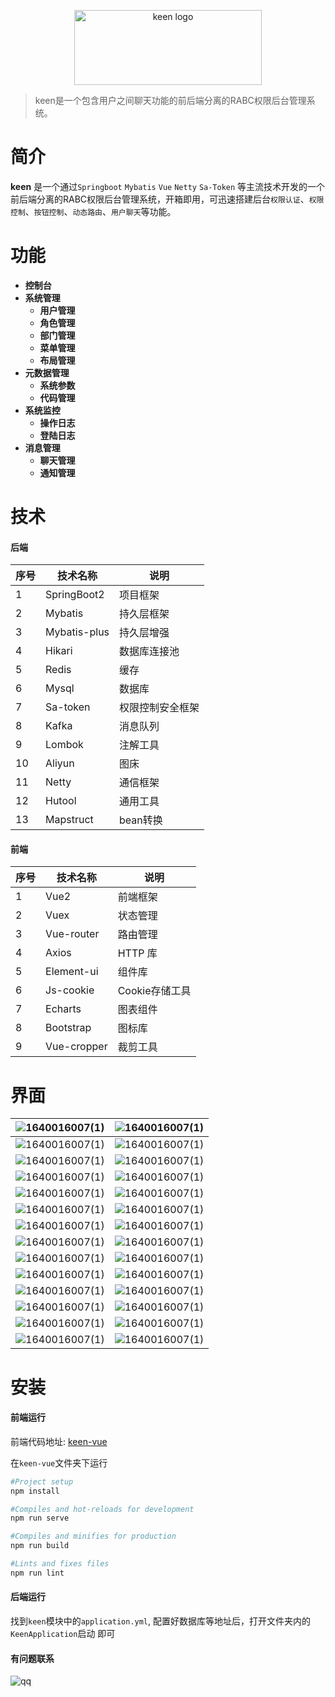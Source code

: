 <p align="center">
    <a href="#" target="_blank" rel="noopener noreferrer">
        <img width="300" height="120" src="https://github.com/SinceNovember/media/blob/master/images/keen/logo.svg" alt="keen logo" />
    </a>
</p>


> keen是一个包含用户之间聊天功能的前后端分离的RABC权限后台管理系统。

# 简介

**keen** 是一个通过`Springboot` `Mybatis` `Vue` `Netty` `Sa-Token` 等主流技术开发的一个前后端分离的RABC权限后台管理系统，开箱即用，可迅速搭建后台`权限认证`、`权限控制`、`按钮控制`、`动态路由`、`用户聊天`等功能。


# 功能

- **控制台**
- **系统管理**
  - **用户管理**
  - **角色管理**
  - **部门管理**
  - **菜单管理**
  - **布局管理**
- **元数据管理**
  - **系统参数**
  - **代码管理**
- **系统监控**
  - **操作日志**
  - **登陆日志**
- **消息管理**
  - **聊天管理**
  - **通知管理**


# 技术

#### 后端

| 序号 | 技术名称     | 说明             |
| ---- | ------------ | ---------------- |
| 1    | SpringBoot2  | 项目框架         |
| 2    | Mybatis      | 持久层框架       |
| 3    | Mybatis-plus | 持久层增强       |
| 4    | Hikari       | 数据库连接池     |
| 5    | Redis        | 缓存             |
| 6    | Mysql        | 数据库           |
| 7    | Sa-token     | 权限控制安全框架 |
| 8    | Kafka        | 消息队列         |
| 9    | Lombok       | 注解工具         |
| 10   | Aliyun       | 图床             |
| 11   | Netty        | 通信框架         |
| 12   | Hutool       | 通用工具         |
| 13   | Mapstruct    | bean转换         |

#### 前端

| 序号 | 技术名称    | 说明           |
| ---- | ----------- | -------------- |
| 1    | Vue2        | 前端框架       |
| 2    | Vuex        | 状态管理       |
| 3    | Vue-router  | 路由管理       |
| 4    | Axios       | HTTP 库        |
| 5    | Element-ui  | 组件库         |
| 6    | Js-cookie   | Cookie存储工具 |
| 7    | Echarts     | 图表组件       |
| 8    | Bootstrap   | 图标库         |
| 9    | Vue-cropper | 裁剪工具       |


# 界面

| ![1640016007(1)](https://github.com/SinceNovember/media/blob/master/images/keen/0-1.png) | ![1640016007(1)](https://github.com/SinceNovember/media/blob/master/images/keen/0-2.png) |
| ------------------------------------------------------------ | ------------------------------------------------------------ |
| ![1640016007(1)](https://github.com/SinceNovember/media/blob/master/images/keen/1-1.png) | ![1640016007(1)](https://github.com/SinceNovember/media/blob/master/images/keen/1-2.png) |
| ![1640016007(1)](https://github.com/SinceNovember/media/blob/master/images/keen/2-1.png) | ![1640016007(1)](https://github.com/SinceNovember/media/blob/master/images/keen/2-2.png) |
| ![1640016007(1)](https://github.com/SinceNovember/media/blob/master/images/keen/3-1.png) | ![1640016007(1)](https://github.com/SinceNovember/media/blob/master/images/keen/3-2.png) |
| ![1640016007(1)](https://github.com/SinceNovember/media/blob/master/images/keen/4-1.png) | ![1640016007(1)](https://github.com/SinceNovember/media/blob/master/images/keen/4-2.png) |
| ![1640016007(1)](https://github.com/SinceNovember/media/blob/master/images/keen/5-1.png) | ![1640016007(1)](https://github.com/SinceNovember/media/blob/master/images/keen/5-2.png) |
| ![1640016007(1)](https://github.com/SinceNovember/media/blob/master/images/keen/6-1.png) | ![1640016007(1)](https://github.com/SinceNovember/media/blob/master/images/keen/6-2.png) |
| ![1640016007(1)](https://github.com/SinceNovember/media/blob/master/images/keen/7-1.png) | ![1640016007(1)](https://github.com/SinceNovember/media/blob/master/images/keen/7-2.png) |
| ![1640016007(1)](https://github.com/SinceNovember/media/blob/master/images/keen/8-1.png) | ![1640016007(1)](https://github.com/SinceNovember/media/blob/master/images/keen/8-2.png) |
| ![1640016007(1)](https://github.com/SinceNovember/media/blob/master/images/keen/9-1.png) | ![1640016007(1)](https://github.com/SinceNovember/media/blob/master/images/keen/9-2.png) |
| ![1640016007(1)](https://github.com/SinceNovember/media/blob/master/images/keen/10-1.png) | ![1640016007(1)](https://github.com/SinceNovember/media/blob/master/images/keen/10-2.png) |
| ![1640016007(1)](https://github.com/SinceNovember/media/blob/master/images/keen/11-1.png) | ![1640016007(1)](https://github.com/SinceNovember/media/blob/master/images/keen/11-2.png) |
| ![1640016007(1)](https://github.com/SinceNovember/media/blob/master/images/keen/12-1.png) | ![1640016007(1)](https://github.com/SinceNovember/media/blob/master/images/keen/12-2.png) |
| ![1640016007(1)](https://github.com/SinceNovember/media/blob/master/images/keen/13-1.png) | ![1640016007(1)](https://github.com/SinceNovember/media/blob/master/images/keen/13-2.png) |


# 安装

#### 前端运行
前端代码地址: [keen-vue](https://github.com/SinceNovember/keen-vue)

在`keen-vue`文件夹下运行

``` bash
#Project setup
npm install

#Compiles and hot-reloads for development
npm run serve

#Compiles and minifies for production
npm run build

#Lints and fixes files
npm run lint
```

#### 后端运行

找到`keen`模块中的`application.yml`, 配置好数据库等地址后，打开文件夹内的`KeenApplication`启动 即可

#### 有问题联系
![qq](https://github.com/SinceNovember/media/blob/master/images/keen/1686121501323_temp_qrcode_share_9993.png) 

